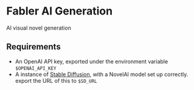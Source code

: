 # Fabler AI Generation
AI visual novel generation

## Requirements

- An OpenAI API key, exported under the environment variable `$OPENAI_API_KEY`
- A instance of [Stable Diffusion](https://github.com/AUTOMATIC1111/stable-diffusion-webui), with a NovelAI model set up correctly. export the URL of this to `$SD_URL`
